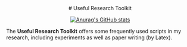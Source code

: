 <div align="center">
# Useful Research Toolkit

[![Anurag's GitHub stats](https://github-readme-stats.vercel.app/api?username=byby221b&count_private=true)](https://github.com/byby221b/UsefulScripts)
</div>

The **Useful Research Toolkit** offers some frequently used scripts in my research, including experiments as well as paper writing (by Latex).




